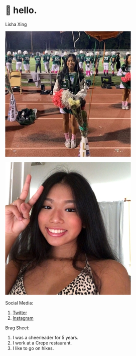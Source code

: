 # 🐼 hello.

Lisha Xing
 
![lisa](lisa.jpg)

![liha](liha.jpg)

Social Media:
1. [Twitter](https://twitter.com/LishaXing/)
2. [Instagram](https://www.instagram.com/lishaaxing/)

Brag Sheet:
1. I was a cheerleader for 5 years.
2. I work at a Crepe restaurant.
3. I like to go on hikes.
